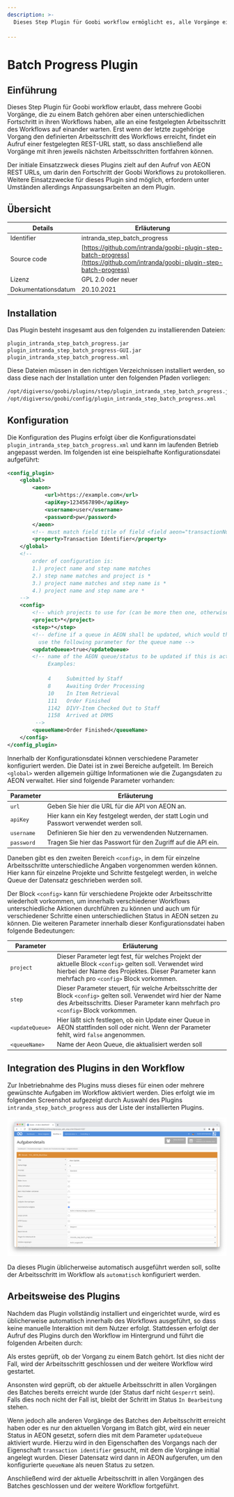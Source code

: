 ```yaml
---
description: >-
  Dieses Step Plugin für Goobi workflow ermöglicht es, alle Vorgänge eines Batches zum gleichen Fortschritt kommen zu lassen, einen REST-Aufruf auszulösen und im Anschluß daran alle Prozesse wieder parallel weiterarbeiten zu lassen.
  
---
```


Batch Progress Plugin
===========================================================================


Einführung
---------------------------------------------------------------------------
Dieses Step Plugin für Goobi workflow erlaubt, dass mehrere Goobi Vorgänge, die zu einem Batch gehören aber einen unterschiedlichen Fortschritt in ihren Workflows haben, alle an eine festgelegten Arbeitsschritt des Workflows auf einander warten. Erst wenn der letzte zugehörige Vorgang den definierten Arbeitsschritt des Workflows erreicht, findet ein Aufruf einer festgelegten REST-URL statt, so dass anschließend alle Vorgänge mit ihren jeweils nächsten Arbeitsschritten fortfahren können.

Der initiale Einsatzzweck dieses Plugins zielt auf den Aufruf von AEON REST URLs, um darin den Fortschritt der Goobi Workflows zu protokollieren. Weitere Einsatzzwecke für dieses Plugin sind möglich, erfordern unter Umständen allerdings Anpassungsarbeiten an dem Plugin.


Übersicht
---------------------------------------------------------------------------

Details             |  Erläuterung
------------------- | -----------------------------------------------------
Identifier          | intranda_step_batch_progress
Source code         | [https://github.com/intranda/goobi-plugin-step-batch-progress](https://github.com/intranda/goobi-plugin-step-batch-progress)
Lizenz              | GPL 2.0 oder neuer 
Dokumentationsdatum | 20.10.2021 


Installation
---------------------------------------------------------------------------
Das Plugin besteht insgesamt aus den folgenden zu installierenden Dateien:

```text
plugin_intranda_step_batch_progress.jar
plugin_intranda_step_batch_progress-GUI.jar
plugin_intranda_step_batch_progress.xml
```

Diese Dateien müssen in den richtigen Verzeichnissen installiert werden, so dass diese nach der Installation unter den folgenden Pfaden vorliegen:

```bash
/opt/digiverso/goobi/plugins/step/plugin_intranda_step_batch_progress.jar
/opt/digiverso/goobi/config/plugin_intranda_step_batch_progress.xml
```


Konfiguration
---------------------------------------------------------------------------
Die Konfiguration des Plugins erfolgt über die Konfigurationsdatei `plugin_intranda_step_batch_progress.xml` und kann im laufenden Betrieb angepasst werden. Im folgenden ist eine beispielhafte Konfigurationsdatei aufgeführt:

```xml
<config_plugin>
    <global>
        <aeon>
            <url>https://example.com</url>
            <apiKey>1234567890</apiKey>
            <username>user</username>
            <password>pw</password>
        </aeon>
        <!-- must match field title of field <field aeon="transactionNumber"> in aeon config -->
        <property>Transaction Identifier</property>
    </global>
    <!--
        order of configuration is:
        1.) project name and step name matches
        2.) step name matches and project is *
        3.) project name matches and step name is *
        4.) project name and step name are *
    -->
    <config>
        <!-- which projects to use for (can be more then one, otherwise use *) -->
        <project>*</project>
        <step>*</step>
        <!-- define if a queue in AEON shall be updated, which would then 
          use the following parameter for the queue name -->
        <updateQueue>true</updateQueue>
        <!-- name of the AEON queue/status to be updated if this is activated
             Examples:
        
             4     Submitted by Staff
             8     Awaiting Order Processing
             10    In Item Retrieval
             111   Order Finished
             1142  DIVY-Item Checked Out to Staff
             1158  Arrived at DRMS
         -->
        <queueName>Order Finished</queueName>
    </config>
</config_plugin>
```

Innerhalb der Konfigurationsdatei können verschiedene Parameter konfiguriert werden. Die Datei ist in zwei Bereiche aufgeteilt. Im Bereich `<global>` werden allgemein gültige Informationen wie die Zugangsdaten zu AEON verwaltet. Hier sind folgende Parameter vorhanden:

Parameter           |  Erläuterung
------------------- | ----------------------------------------------------- 
`url`               | Geben Sie hier die URL für die API von AEON an.
`apiKey`            | Hier kann ein Key festgelegt werden, der statt Login und Passwort verwendet werden soll.
`username`          | Definieren Sie hier den zu verwendenden Nutzernamen.
`password`          | Tragen Sie hier das Passwort für den Zugriff auf die API ein.

Daneben gibt es den zweiten Bereich `<config>`, in dem für einzelne Arbeitsschritte unterschiedliche Angaben vorgenommen werden können. Hier kann für einzelne Projekte und Schritte festgelegt werden, in welche Queue der Datensatz geschrieben werden soll. 

Der Block `<config>` kann für verschiedene Projekte oder Arbeitsschritte wiederholt vorkommen, um innerhalb verschiedener Workflows unterschiedliche Aktionen durchführen zu können und auch um für verschiedener Schritte einen unterschiedlichen Status in AEON setzen zu können. Die weiteren Parameter innerhalb dieser Konfigurationsdatei haben folgende Bedeutungen:

Parameter           |  Erläuterung
------------------- | ----------------------------------------------------- 
`project`           | Dieser Parameter legt fest, für welches Projekt der aktuelle Block `<config>` gelten soll. Verwendet wird hierbei der Name des Projektes. Dieser Parameter kann mehrfach pro `<config>` Block vorkommen.
`step`              | Dieser Parameter steuert, für welche Arbeitsschritte der Block `<config>` gelten soll. Verwendet wird hier der Name des Arbeitsschritts. Dieser Parameter kann mehrfach pro `<config>` Block vorkommen.
`<updateQueue>`     | Hier läßt sich festlegen, ob ein Update einer Queue in AEON stattfinden soll oder nicht. Wenn der Parameter fehlt, wird `false` angenommen.
`<queueName>`       | Name der Aeon Queue, die aktualisiert werden soll


Integration des Plugins in den Workflow
---------------------------------------------------------------------------
Zur Inbetriebnahme des Plugins muss dieses für einen oder mehrere gewünschte Aufgaben im Workflow aktiviert werden. Dies erfolgt wie im folgenden Screenshot aufgezeigt durch Auswahl des Plugins `intranda_step_batch_progress` aus der Liste der installierten Plugins.

![Zuweisung des Plugins zu einer bestimmten Aufgabe](plugin_intranda_step_batch_progress_de.png)

Da dieses Plugin üblicherweise automatisch ausgeführt werden soll, sollte der Arbeitsschritt im Workflow als `automatisch` konfiguriert werden.


Arbeitsweise des Plugins
---------------------------------------------------------------------------
Nachdem das Plugin vollständig installiert und eingerichtet wurde, wird es üblicherweise automatisch innerhalb des Workflows ausgeführt, so dass keine manuelle Interaktion mit dem Nutzer erfolgt. Stattdessen erfolgt der Aufruf des Plugins durch den Workflow im Hintergrund und führt die folgenden Arbeiten durch: 

Als erstes geprüft, ob der Vorgang zu einem Batch gehört. Ist dies nicht der Fall, wird der Arbeitsschritt geschlossen und der weitere Workflow wird gestartet.

Ansonsten wird geprüft, ob der aktuelle Arbeitsschritt in allen Vorgängen des Batches bereits erreicht wurde (der Status darf nicht `Gesperrt` sein). Falls dies noch nicht der Fall ist, bleibt der Schritt im Status `In Bearbeitung` stehen.

Wenn jedoch alle anderen Vorgänge des Batches den Arbeitsschritt erreicht haben oder es nur den aktuellen Vorgang im Batch gibt, wird ein neuer Status in AEON gesetzt, sofern dies mit dem Parameter `updateQueue` aktiviert wurde. Hierzu wird in den Eigenschaften des Vorgangs nach der Eigenschaft `transaction identifier` gesucht, mit dem die Vorgänge initial angelegt wurden. Dieser Datensatz wird dann in AEON aufgerufen, um den konfigurierte `queueName` als neuen Status zu setzen.

Anschließend wird der aktuelle Arbeitsschritt in allen Vorgängen des Batches geschlossen und der weitere Workflow fortgeführt.